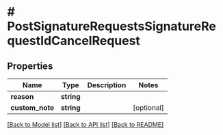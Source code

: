 # # PostSignatureRequestsSignatureRequestIdCancelRequest

## Properties

Name | Type | Description | Notes
------------ | ------------- | ------------- | -------------
**reason** | **string** |  |
**custom_note** | **string** |  | [optional]

[[Back to Model list]](../../README.md#models) [[Back to API list]](../../README.md#endpoints) [[Back to README]](../../README.md)
